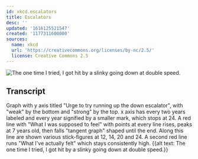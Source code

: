 ```yaml
---
id: xkcd.escalators
title: Escalators
desc: ''
updated: '1616125521547'
created: '1177311600000'
sources:
  name: xkcd
  url: 'https://creativecommons.org/licenses/by-nc/2.5/'
  license: Creative Commons 2.5
---
```

![The one time I tried, I got hit by a slinky going down at double speed.](https://imgs.xkcd.com/comics/escalators.png)

## Transcript
Graph with y axis titled "Urge to try running up the down escalator", with "weak" by the bottom and "strong" by the top. x axis has every two years labeled and every year signified by a smaller mark, which stops at 24. A red line with "What I was supposed to feel" with points at every line rises, peaks at 7 years old, then falls "tangent graph" shaped until the end. Along this line are shown various stick-figures at 12, 14, 20 and 24. A second red line runs "What I've actually felt" which stays consistently high.
{{alt text: The one time I tried, I got hit by a slinky going down at double speed.}}

